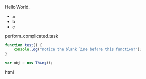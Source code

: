 Hello World.

* a
* b
* c

perform_complicated_task

```javascript
function test() {
	console.log("notice the blank line before this function?");
}

var obj = new Thing();
```

<span>html</span>